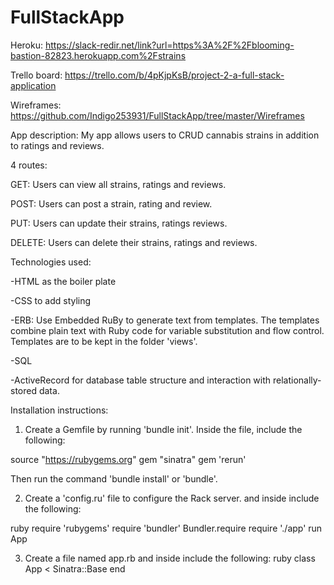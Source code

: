 # FullStackApp

Heroku: https://slack-redir.net/link?url=https%3A%2F%2Fblooming-bastion-82823.herokuapp.com%2Fstrains

Trello board: https://trello.com/b/4pKjpKsB/project-2-a-full-stack-application

Wireframes: https://github.com/Indigo253931/FullStackApp/tree/master/Wireframes


App description: My app allows users to CRUD cannabis strains in addition to ratings and reviews.


4 routes: 

GET:  Users can view all strains, ratings and reviews.

POST: Users can post a strain, rating and review.

PUT: Users can update their strains, ratings reviews.

DELETE: Users can delete their strains, ratings and reviews.


Technologies used: 

-HTML as the boiler plate

-CSS to add styling

-ERB: Use Embedded RuBy to generate text from templates. The templates combine plain text with Ruby code for variable substitution and flow control. Templates are to be kept in the folder 'views'.

-SQL

-ActiveRecord for database table structure and interaction with relationally-stored data.


Installation instructions:

1. Create a Gemfile by running 'bundle init'. 
Inside the file, include the following: 

source "https://rubygems.org"
gem "sinatra"
gem 'rerun'

Then run the command 'bundle install' or 'bundle'.


2. Create a 'config.ru' file to configure the Rack server. and inside include the following: 

ruby
require 'rubygems'
require 'bundler'
Bundler.require
require './app'
run App


3. Create a file named app.rb and inside include the following: 
ruby
class App < Sinatra::Base
end

